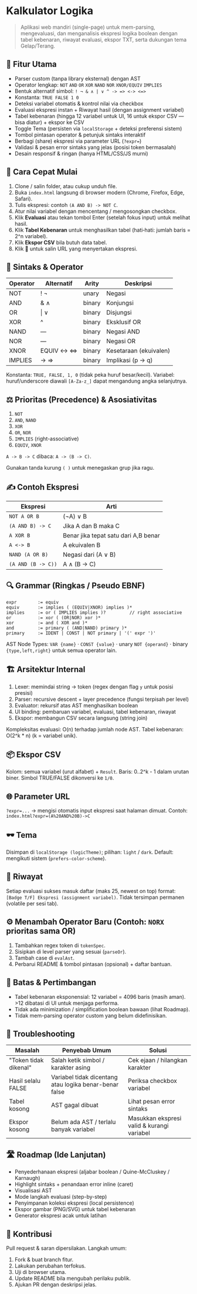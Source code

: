 # Kalkulator Logika

>Aplikasi web mandiri (single-page) untuk mem-parsing, mengevaluasi, dan menganalisis ekspresi logika boolean dengan tabel kebenaran, riwayat evaluasi, ekspor TXT, serta dukungan tema Gelap/Terang.

## 🔑 Fitur Utama
- Parser custom (tanpa library eksternal) dengan AST
- Operator lengkap: `NOT` `AND` `OR` `XOR` `NAND` `NOR` `XNOR/EQUIV` `IMPLIES`
- Bentuk alternatif simbol: `! ¬ & ∧ | ∨ ^ -> => <-> <=>`
- Konstanta: `TRUE FALSE 1 0`
- Deteksi variabel otomatis & kontrol nilai via checkbox
- Evaluasi ekspresi instan + Riwayat hasil (dengan assignment variabel)
- Tabel kebenaran (hingga 12 variabel untuk UI, 16 untuk ekspor CSV — bisa diatur) + ekspor ke CSV
- Toggle Tema (persisten via `localStorage` + deteksi preferensi sistem)
- Tombol pintasan operator & petunjuk sintaks interaktif
- Berbagi (share) ekspresi via parameter URL (`?expr=`)
- Validasi & pesan error sintaks yang jelas (posisi token bermasalah)
- Desain responsif & ringan (hanya HTML/CSS/JS murni)

## 🚀 Cara Cepat Mulai
1. Clone / salin folder, atau cukup unduh file.
2. Buka `index.html` langsung di browser modern (Chrome, Firefox, Edge, Safari).
3. Tulis ekspresi: contoh `(A AND B) -> NOT C`.
4. Atur nilai variabel dengan mencentang / mengosongkan checkbox.
5. Klik **Evaluasi** atau tekan tombol Enter (setelah fokus input) untuk melihat hasil.
6. Klik **Tabel Kebenaran** untuk menghasilkan tabel (hati‑hati: jumlah baris = 2^n variabel).
7. Klik **Ekspor CSV** bila butuh data tabel.
8. Klik **🔗** untuk salin URL yang menyertakan ekspresi.

## 🧠 Sintaks & Operator
| Operator | Alternatif | Arity | Deskripsi |
|----------|------------|-------|-----------|
| NOT      | ! ¬        | unary | Negasi |
| AND      | & ∧        | binary| Konjungsi |
| OR       | \| ∨       | binary| Disjungsi |
| XOR      | ^          | binary| Eksklusif OR |
| NAND     | —          | binary| Negasi AND |
| NOR      | —          | binary| Negasi OR |
| XNOR     | EQUIV <-> <=> | binary | Kesetaraan (ekuivalen) |
| IMPLIES  | -> =>      | binary| Implikasi (p → q) |

Konstanta: `TRUE, FALSE, 1, 0` (tidak peka huruf besar/kecil). Variabel: huruf/underscore diawali `[A-Za-z_]` dapat mengandung angka selanjutnya.

## ⚖️ Prioritas (Precedence) & Asosiativitas
1. `NOT`
2. `AND`, `NAND`
3. `XOR`
4. `OR`, `NOR`
5. `IMPLIES` (right-associative)
6. `EQUIV`, `XNOR`

`A -> B -> C` dibaca: `A -> (B -> C)`.

Gunakan tanda kurung `( )` untuk menegaskan grup jika ragu.

## ✍️ Contoh Ekspresi
| Ekspresi | Arti |
|----------|------|
| `NOT A OR B` | (¬A) ∨ B |
| `(A AND B) -> C` | Jika A dan B maka C |
| `A XOR B` | Benar jika tepat satu dari A,B benar |
| `A <-> B` | A ekuivalen B |
| `NAND (A OR B)` | Negasi dari (A ∨ B) |
| `(A AND (B -> C))` | A ∧ (B → C) |

## 🔍 Grammar (Ringkas / Pseudo EBNF)
```
expr        := equiv
equiv       := implies ( (EQUIV|XNOR) implies )*
implies     := or ( IMPLIES implies )?         // right associative
or          := xor ( (OR|NOR) xor )*
xor         := and ( XOR and )*
and         := primary ( (AND|NAND) primary )*
primary     := IDENT | CONST | NOT primary | '(' expr ')'
```

AST Node Types: `VAR {name}` · `CONST {value}` · unary `NOT {operand}` · binary `{type,left,right}` untuk semua operator lain.

## 🏗 Arsitektur Internal
1. Lexer: memindai string → token (regex dengan flag `y` untuk posisi presisi)
2. Parser: recursive descent + layer precedence (fungsi terpisah per level)
3. Evaluator: rekursif atas AST menghasilkan boolean
4. UI binding: pembaruan variabel, evaluasi, tabel kebenaran, riwayat
5. Ekspor: membangun CSV secara langsung (string join)

Kompleksitas evaluasi: O(n) terhadap jumlah node AST. Tabel kebenaran: O(2^k * n) (k = variabel unik).

## 📦 Ekspor CSV
Kolom: semua variabel (urut alfabet) + `Result`. Baris: 0..2^k - 1 dalam urutan biner. Simbol TRUE/FALSE dikonversi ke `1/0`.

## 🌐 Parameter URL
`?expr=...` → mengisi otomatis input ekspresi saat halaman dimuat.
Contoh: `index.html?expr=(A%20AND%20B)->C`

## 🕶 Tema
Disimpan di `localStorage (logicTheme)`; pilihan: `light` / `dark`. Default: mengikuti sistem (`prefers-color-scheme`).

## 🧾 Riwayat
Setiap evaluasi sukses masuk daftar (maks 25, newest on top) format: `[Badge T/F] Ekspresi (assignment variabel)`. Tidak tersimpan permanen (volatile per sesi tab).

## ⚙️ Menambah Operator Baru (Contoh: `NORX` prioritas sama OR)
1. Tambahkan regex token di `tokenSpec`.
2. Sisipkan di level parser yang sesuai (`parseOr`).
3. Tambah case di `evalAst`.
4. Perbarui README & tombol pintasan (opsional) + daftar bantuan.

## 🚫 Batas & Pertimbangan
- Tabel kebenaran eksponensial: 12 variabel = 4096 baris (masih aman). >12 dibatasi di UI untuk menjaga performa.
- Tidak ada minimization / simplification boolean bawaan (lihat Roadmap).
- Tidak mem-parsing operator custom yang belum didefinisikan.

## 🧩 Troubleshooting
| Masalah | Penyebab Umum | Solusi |
|---------|---------------|--------|
| "Token tidak dikenal" | Salah ketik simbol / karakter asing | Cek ejaan / hilangkan karakter | 
| Hasil selalu FALSE | Variabel tidak dicentang atau logika benar-benar false | Periksa checkbox variabel |
| Tabel kosong | AST gagal dibuat | Lihat pesan error sintaks |
| Ekspor kosong | Belum ada AST / terlalu banyak variabel | Masukkan ekspresi valid & kurangi variabel |

## 🛣 Roadmap (Ide Lanjutan)
- Penyederhanaan ekspresi (aljabar boolean / Quine-McCluskey / Karnaugh)
- Highlight sintaks + penandaan error inline (caret)
- Visualisasi AST
- Mode langkah evaluasi (step-by-step)
- Penyimpanan koleksi ekspresi (local persistence)
- Ekspor gambar (PNG/SVG) untuk tabel kebenaran
- Generator ekspresi acak untuk latihan

## 🤝 Kontribusi
Pull request & saran dipersilakan. Langkah umum:
1. Fork & buat branch fitur.
2. Lakukan perubahan terfokus.
3. Uji di browser utama.
4. Update README bila mengubah perilaku publik.
5. Ajukan PR dengan deskripsi jelas.

